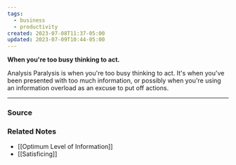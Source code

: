 ```yaml
---
tags:
  - business
  - productivity
created: 2023-07-08T11:37-05:00
updated: 2023-07-09T10:44-05:00
---
```

**When you're too busy thinking to act.**

Analysis Paralysis is when you're too busy thinking to act. It's when you've been presented with too much information, or possibly when you're using an information overload as an excuse to put off actions. 

---

### Source

### Related Notes
- [[Optimum Level of Information]] 
- [[Satisficing]]